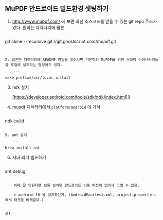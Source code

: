 ## MuPDF 안드로이드 빌드환경 셋팅하기

1. http://www.mupdf.com/ 에 보면 최신 소스코드를 받을 수 있는 git repo 주소가 있다. 원하는 디렉터리에 클론

	```
git clone --recursive git://git.ghostscript.com/mupdf.git
```


2. 클론한 디렉터리에 README 파일을 읽어보면 기본적인 MuPDF를 위한 스태틱 라이브러리들을 로컬에 설치하는 명령어가 있다.

	```
make prefix=/usr/local install
```

3. ndk 설치

	[https://developer.android.com/tools/sdk/ndk/index.html]()

4. mupdf 디렉터리에서 `platform/android` 에 가서 

	```
ndk-build
```

5. ant 설치 

	```
brew install ant
```

6. 자바 레퍼 빌드하기 

	```
ant debug
```

	이때 잘 안된다면 보통 설치된 안드로이드 sdk 버전이 없어서 그럴 수 있음.

	> android-16 을 설치하던가, (AndroidManifest.xml, project.properties 에서 타겟을 바꿔준다.)


끝!